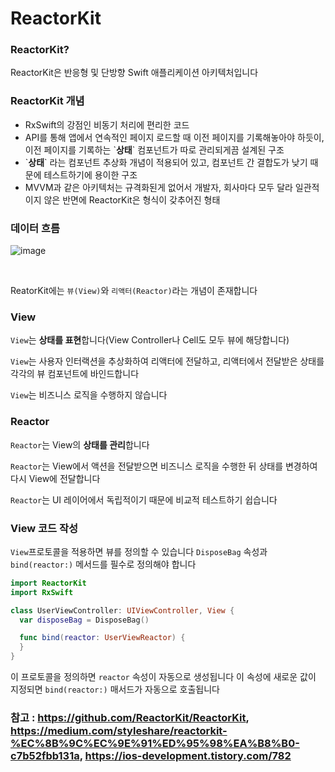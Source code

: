 # ReactorKit

### ReactorKit?

ReactorKit은 반응형 및 단방향 Swift 애플리케이션 아키텍처입니다

### ReactorKit 개념

* RxSwift의 강점인 비동기 처리에 편리한 코드
* API를 통해 앱에서 연속적인 페이지 로드할 때 이전 페이지를 기록해놓아야 하듯이, 이전 페이지를 기록하는 \`**상태**\` 컴포넌트가 따로 관리되게끔 설계된 구조
* \`**상태**\` 라는 컴포넌트 추상화 개념이 적용되어 있고, 컴포넌트 간 결합도가 낮기 때문에 테스트하기에 용이한 구조
* MVVM과 같은 아키텍처는 규격화된게 없어서 개발자, 회사마다 모두 달라 일관적이지 않은 반면에 ReactorKit은 형식이 갖추어진 형태

### 데이터 흐름

![image](https://user-images.githubusercontent.com/81547954/159207895-9e4156e2-72c9-442b-8810-62537f7ebb69.png)

<br>

ReatorKit에는 `뷰(View)`와 `리액터(Reactor)`라는 개념이 존재합니다

### View

`View`는 **상태를 표현**합니다(View Controller나 Cell도 모두 뷰에 해당합니다)

`View`는 사용자 인터랙션을 추상화하여 리액터에 전달하고, 리액터에서 전달받은 상태를 각각의 뷰 컴포넌트에 바인드합니다

`View`는 비즈니스 로직을 수행하지 않습니다

### Reactor

`Reactor`는 View의 **상태를 관리**합니다

`Reactor`는 View에서 액션을 전달받으면 비즈니스 로직을 수행한 뒤 상태를 변경하여 다시 View에 전달합니다

`Reactor`는 UI 레이어에서 독립적이기 때문에 비교적 테스트하기 쉽습니다

### View 코드 작성

`View`프로토콜을 적용하면 뷰를 정의할 수 있습니다 `DisposeBag` 속성과 `bind(reactor:)` 메서드를 필수로 정의해야 합니다

```swift
import ReactorKit
import RxSwift

class UserViewController: UIViewController, View {
  var disposeBag = DisposeBag()

  func bind(reactor: UserViewReactor) {
  }
}
```

이 프로토콜을 정의하면 `reactor` 속성이 자동으로 생성됩니다 이 속성에 새로운 값이 지정되면 `bind(reactor:)` 매서드가 자동으로 호출됩니다

### 참고 : https://github.com/ReactorKit/ReactorKit, https://medium.com/styleshare/reactorkit-%EC%8B%9C%EC%9E%91%ED%95%98%EA%B8%B0-c7b52fbb131a, https://ios-development.tistory.com/782
